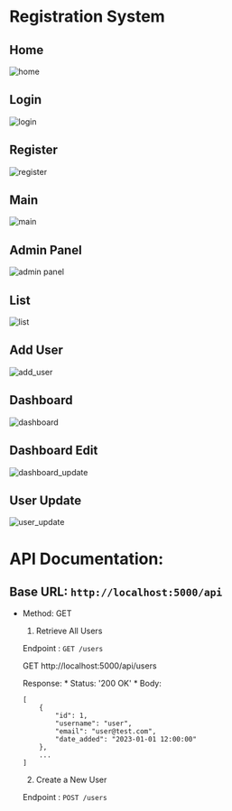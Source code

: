 # Registration System

## Home

![home](https://github.com/sefatuter/flask-management-website/assets/95074982/f5584d41-97b1-4b21-a5b4-fc793e51228b)

## Login

![login](https://github.com/sefatuter/flask-management-website/assets/95074982/624a3cdd-d4d9-49e6-a8f8-1c6bbead8c99)

## Register

![register](https://github.com/sefatuter/flask-management-website/assets/95074982/4303ecab-f026-40dd-9622-e713c1de3c5a)

## Main

![main](https://github.com/sefatuter/flask-management-website/assets/95074982/4df7f302-c3e6-44bc-8edb-332f13434829)

## Admin Panel

![admin panel](https://github.com/sefatuter/flask-management-website/assets/95074982/eac74efb-4861-4bdb-92de-baaab3a3690e)

## List

![list](https://github.com/sefatuter/flask-management-website/assets/95074982/4e0299d5-dff8-4692-9a33-6dc7c837bbbc)

## Add User

![add_user](https://github.com/sefatuter/flask-management-website/assets/95074982/3fc1cdb9-6197-469f-8463-c3d2ab86c2f5)

## Dashboard

![dashboard](https://github.com/sefatuter/flask-management-website/assets/95074982/8dcfe4d9-3454-40f3-98c9-40ddf5256982)

## Dashboard Edit

![dashboard_update](https://github.com/sefatuter/flask-management-website/assets/95074982/cdd929af-5af3-40e8-b4ec-6ace6c1bb4cd)

## User Update

![user_update](https://github.com/sefatuter/flask-management-website/assets/95074982/5e6fd224-9183-406f-95be-4b283c282f8f)


# API Documentation:

## Base URL:  ```http://localhost:5000/api```


* Method: GET

    1. Retrieve All Users

    Endpoint : ```GET /users```

    GET http://localhost:5000/api/users

    Response:
        * Status: '200 OK'
        * Body:
        
    ```
    [
        {
            "id": 1,
            "username": "user",
            "email": "user@test.com",
            "date_added": "2023-01-01 12:00:00"
        },
        ...
    ]
    ```

    2. Create a New User

    Endpoint : ```POST /users```